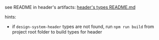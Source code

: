 see README in header's artifacts: [header's types README.md](../../design-system-header/artifacts/README.md)

hints:
* if `design-system-header` types are not found, run `npm run build` from project root folder to build types for header
